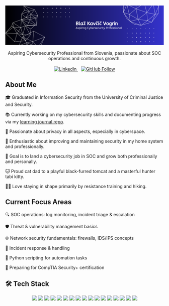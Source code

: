 ![Profile Banner](./assets/banner.png)

<p align="center">
  Aspiring Cybersecurity Professional from Slovenia, passionate about SOC operations and continuous growth.
  <br><br>
  <a href="https://www.linkedin.com/in/blazkavcicvogrin" target="_blank" rel="noopener noreferrer" style="margin-right: 10px;">
    <img src="https://img.shields.io/badge/LinkedIn-blue?logo=linkedin&logoColor=white&style=flat-square" alt="LinkedIn">
  </a>
  <a href="https://github.com/blazkv" target="_blank" rel="noopener noreferrer">
    <img src="https://img.shields.io/github/followers/blazkv?label=Follow&style=social" alt="GitHub Follow">
  </a>
</p>

## About Me

🎓 Graduated in Information Security from the University of Criminal Justice and Security.  

📚 Currently working on my cybersecurity skills and documenting progress via my [learning journal repo](https://github.com/blazkv/cybersec-learning-journal).  

🔐 Passionate about privacy in all aspects, especially in cyberspace.  

💪 Enthusiastic about improving and maintaining security in my home system and professionally.  

🎯 Goal is to land a cybersecurity job in SOC and grow both professionally and personally.  

🐱 Proud cat dad to a playful black-furred tomcat and a masterful hunter tabi kitty.  

🏋️‍♂️ Love staying in shape primarily by resistance training and hiking.

## Current Focus Areas

🔍 SOC operations: log monitoring, incident triage & escalation  

🛡️ Threat & vulnerability management basics  

🌐 Network security fundamentals: firewalls, IDS/IPS concepts  

🚨 Incident response & handling  

🐍 Python scripting for automation tasks  

🎯 Preparing for CompTIA Security+ certification  

## 🛠️ Tech Stack

<p align="center">
  <img src="https://img.shields.io/badge/Linux-FCC624?style=for-the-badge&logo=linux&logoColor=black" />
  <img src="https://img.shields.io/badge/Ubuntu-E95420?style=for-the-badge&logo=ubuntu&logoColor=white" />
  <img src="https://img.shields.io/badge/Debian-A81D33?style=for-the-badge&logo=debian&logoColor=white" />
  <img src="https://img.shields.io/badge/Kali_Linux-557C94?style=for-the-badge&logo=kali-linux&logoColor=white" />
  <img src="https://img.shields.io/badge/Windows-0078D6?style=for-the-badge&logo=windows&logoColor=white" />
  <img src="https://img.shields.io/badge/Windows%20Terminal-4D4D4D?style=for-the-badge&logo=windows-terminal&logoColor=white" />
  <img src="https://img.shields.io/badge/Bash-4EAA25?style=for-the-badge&logo=gnubash&logoColor=white" />
  <img src="https://img.shields.io/badge/PowerShell-5391FE?style=for-the-badge&logo=powershell&logoColor=white" />
  <img src="https://img.shields.io/badge/Python-3776AB?style=for-the-badge&logo=python&logoColor=white" />
  <img src="https://img.shields.io/badge/SQL-4479A1?style=for-the-badge&logo=postgresql&logoColor=white" />
  <img src="https://img.shields.io/badge/HTML5-E34F26?style=for-the-badge&logo=html5&logoColor=white" />
  <img src="https://img.shields.io/badge/CSS3-1572B6?style=for-the-badge&logo=css3&logoColor=white" />
  <img src="https://img.shields.io/badge/JavaScript-F7DF1E?style=for-the-badge&logo=javascript&logoColor=black" />
   <img src="https://img.shields.io/badge/Splunk-000000?style=for-the-badge&logo=splunk&logoColor=white" />
  <img src="https://img.shields.io/badge/Elastic%20Stack-005571?style=for-the-badge&logo=elastic&logoColor=white" />
  <img src="https://img.shields.io/badge/Snort-00AABB?style=for-the-badge&logo=snort&logoColor=white" />
  <img src="https://img.shields.io/badge/Zeek-0F87A0?style=for-the-badge&logo=zeek&logoColor=white" />
</p>
